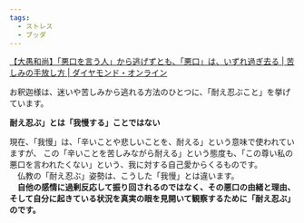 ```yaml
---
tags:
  - ストレス
  - ブッダ
---
```

[【大愚和尚】「悪口を言う人」から逃げずとも、「悪口」は、いずれ過ぎ去る | 苦しみの手放し方 | ダイヤモンド・オンライン](https://diamond.jp/articles/-/228990)

お釈迦様は、迷いや苦しみから逃れる方法のひとつに、「耐え忍ぶこと」を挙げています。

**耐え忍ぶ」とは「我慢する」ことではない**

現在、「我慢」は、「辛いことや悲しいことを、耐える」という意味で使われていますが、 この「辛いことを苦しみながら耐える」という態度も、「この尊い私の悪口を言われたくない」という、我に対する自己愛からくるものです。  
　仏教の「耐え忍ぶ」姿勢は、こうした「我慢」とは違います。  
　**自他の感情に過剰反応して振り回されるのではなく、その悪口の由緒と理由、そして自分に起きている状況を真実の眼を見開いて観察するために「耐え忍ぶ」のです。**

